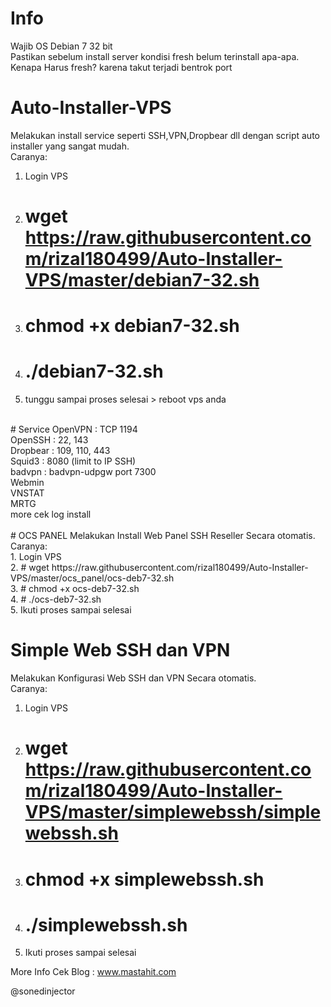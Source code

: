 # Info
Wajib OS Debian 7 32 bit<br>
Pastikan sebelum install server kondisi fresh belum terinstall apa-apa. <br>
Kenapa Harus fresh? karena takut terjadi bentrok port<br>
# Auto-Installer-VPS
Melakukan install service seperti SSH,VPN,Dropbear dll dengan script auto installer yang sangat mudah.<br>
Caranya:<br>
1. Login VPS<br>
2. # wget https://raw.githubusercontent.com/rizal180499/Auto-Installer-VPS/master/debian7-32.sh <br>
3. # chmod +x debian7-32.sh <br>
4. # ./debian7-32.sh <br>
5. tunggu sampai proses selesai > reboot vps anda<br>
<br>
# Service
OpenVPN  : TCP 1194 <br>
OpenSSH  : 22, 143<br>
Dropbear : 109, 110, 443<br>
Squid3   : 8080 (limit to IP SSH)<br>
badvpn   : badvpn-udpgw port 7300 <br>
Webmin <br>
VNSTAT <br>
MRTG <br>
more cek log install <br>
<br>
# OCS PANEL
Melakukan Install Web Panel SSH Reseller Secara otomatis.<br>
Caranya:<br>
1. Login VPS<br>
2. # wget https://raw.githubusercontent.com/rizal180499/Auto-Installer-VPS/master/ocs_panel/ocs-deb7-32.sh <br>
3. # chmod +x ocs-deb7-32.sh <br>
4. # ./ocs-deb7-32.sh<br>
5. Ikuti proses sampai selesai <br>

# Simple Web SSH dan VPN
Melakukan Konfigurasi Web SSH dan VPN Secara otomatis.<br>
Caranya:<br>
1. Login VPS<br>
2. # wget https://raw.githubusercontent.com/rizal180499/Auto-Installer-VPS/master/simplewebssh/simplewebssh.sh <br>
3. # chmod +x simplewebssh.sh <br>
4. # ./simplewebssh.sh<br>
5. Ikuti proses sampai selesai <br>

More Info Cek Blog : www.mastahit.com

@sonedinjector
